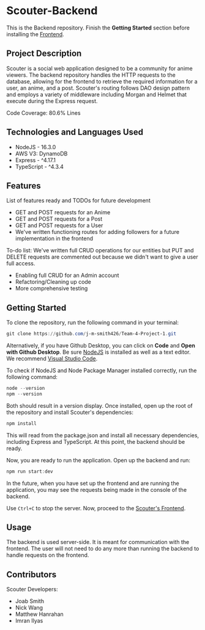 # Scouter-Backend
This is the Backend repository. Finish the **Getting Started** section before installing the [Frontend](https://github.com/j-m-smith426/Team-4-Project-1-FrontEnd).

## Project Description
Scouter is a social web application designed to be a community for anime viewers. The backend repository handles the HTTP requests to the database, allowing for the frontend to retrieve the required information for a user, an anime, and a post. Scouter's routing follows DAO design pattern and employs a variety of middleware including Morgan and Helmet that execute during the Express request.

Code Coverage: 80.6% Lines

## Technologies and Languages Used
* NodeJS - 16.3.0
* AWS V3: DynamoDB
* Express - ^4.17.1
* TypeScript - ^4.3.4

## Features

List of features ready and TODOs for future development
* GET and POST requests for an Anime
* GET and POST requests for a Post
* GET and POST requests for a User
* We've written functioning routes for adding followers for a future implementation in the frontend

To-do list:
We've written full CRUD operations for our entities but PUT and DELETE requests are commented out because we didn't want to give a user full access.
* Enabling full CRUD for an Admin account
* Refactoring/Cleaning up code
* More comprehensive testing

## Getting Started
To clone the repository, run the following command in your terminal:
```powershell
git clone https://github.com/j-m-smith426/Team-4-Project-1.git
```
Alternatively, if you have Github Desktop, you can click on **Code** and **Open with Github Desktop**.
Be sure [NodeJS](https://nodejs.org/en/download/) is installed as well as a text editor. We recommend [Visual Studio Code](https://code.visualstudio.com/download).

To check if NodeJS and Node Package Manager installed correctly, run the following command:
```powershell
node --version
npm --version
```
Both should result in a version display.
Once installed, open up the root of the repository and install Scouter's dependencies: 
```powershell
npm install
```
This will read from the package.json and install all necessary dependencies, including Express and TypeScript. At this point, the backend should be ready.

Now, you are ready to run the application. Open up the backend and run:
```powershell
npm run start:dev
```
In the future, when you have set up the frontend and are running the application, you may see the requests being made in the console of the backend.

Use `Ctrl+C` to stop the server. Now, proceed to the [Scouter's Frontend](https://github.com/j-m-smith426/Team-4-Project-1-FrontEnd).

## Usage
The backend is used server-side. It is meant for communication with the frontend. The user will not need to do any more than running the backend to handle requests on the frontend.

## Contributors
Scouter Developers:
* Joab Smith 
* Nick Wang 
* Matthew Hanrahan 
* Imran Ilyas
